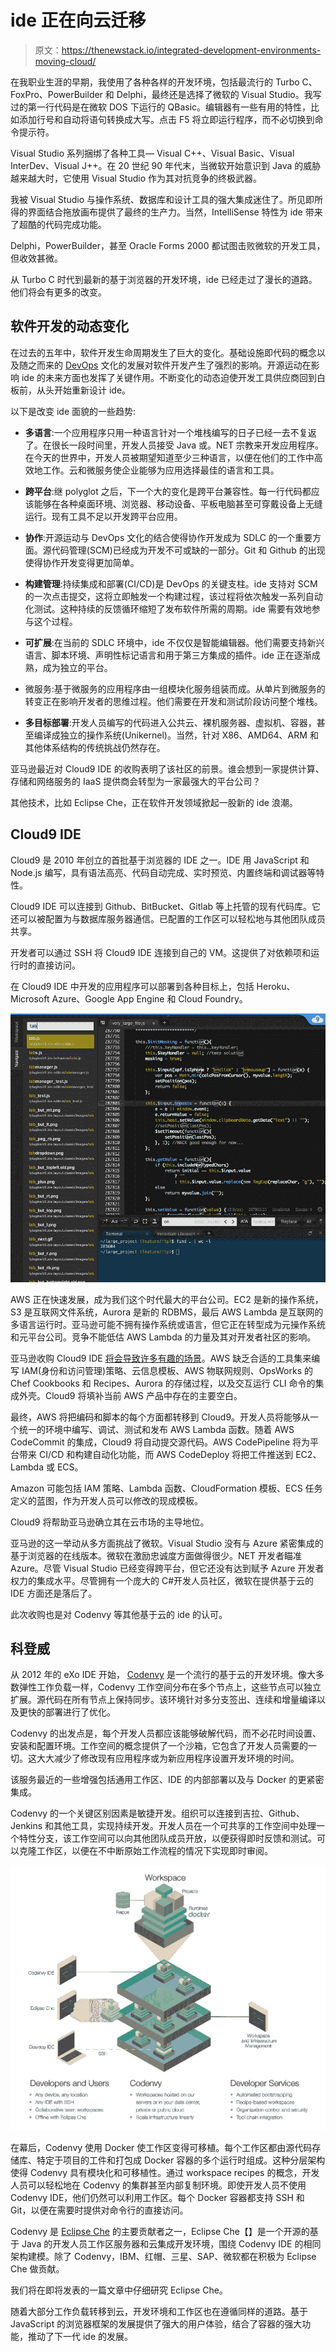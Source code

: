 # ide 正在向云迁移

> 原文：<https://thenewstack.io/integrated-development-environments-moving-cloud/>

在我职业生涯的早期，我使用了各种各样的开发环境，包括最流行的 Turbo C、FoxPro、PowerBuilder 和 Delphi，最终还是选择了微软的 Visual Studio。我写过的第一行代码是在微软 DOS 下运行的 QBasic。编辑器有一些有用的特性，比如添加行号和自动将语句转换成大写。点击 F5 将立即运行程序，而不必切换到命令提示符。

Visual Studio 系列捆绑了各种工具— Visual C++、Visual Basic、Visual InterDev、Visual J++。在 20 世纪 90 年代末，当微软开始意识到 Java 的威胁越来越大时，它使用 Visual Studio 作为其对抗竞争的终极武器。

我被 Visual Studio 与操作系统、数据库和设计工具的强大集成迷住了。所见即所得的界面结合拖放画布提供了最终的生产力。当然，IntelliSense 特性为 ide 带来了超酷的代码完成功能。

Delphi，PowerBuilder，甚至 Oracle Forms 2000 都试图击败微软的开发工具，但收效甚微。

从 Turbo C 时代到最新的基于浏览器的开发环境，ide 已经走过了漫长的道路。他们将会有更多的改变。

## 软件开发的动态变化

在过去的五年中，软件开发生命周期发生了巨大的变化。基础设施即代码的概念以及随之而来的 [DevOps](/category/devops/) 文化的发展对软件开发产生了强烈的影响。开源运动在影响 ide 的未来方面也发挥了关键作用。不断变化的动态迫使开发工具供应商回到白板前，从头开始重新设计 ide。

以下是改变 ide 面貌的一些趋势:

*   **多语言**:一个应用程序只用一种语言针对一个堆栈编写的日子已经一去不复返了。在很长一段时间里，开发人员接受 Java 或。NET 宗教来开发应用程序。在今天的世界中，开发人员被期望知道至少三种语言，以便在他们的工作中高效地工作。云和微服务使企业能够为应用选择最佳的语言和工具。

*   **跨平台**:继 polyglot 之后，下一个大的变化是跨平台兼容性。每一行代码都应该能够在各种桌面环境、浏览器、移动设备、平板电脑甚至可穿戴设备上无缝运行。现有工具不足以开发跨平台应用。

*   **协作**:开源运动与 DevOps 文化的结合使得协作开发成为 SDLC 的一个重要方面。源代码管理(SCM)已经成为开发不可或缺的一部分。Git 和 Github 的出现使得协作开发变得更加简单。

*   **构建管理**:持续集成和部署(CI/CD)是 DevOps 的关键支柱。ide 支持对 SCM 的一次点击提交，这将立即触发一个构建过程，该过程将依次触发一系列自动化测试。这种持续的反馈循环缩短了发布软件所需的周期。ide 需要有效地参与这个过程。

*   **可扩展**:在当前的 SDLC 环境中，ide 不仅仅是智能编辑器。他们需要支持新兴语言、脚本环境、声明性标记语言和用于第三方集成的插件。ide 正在逐渐成熟，成为独立的平台。

*   微服务:基于微服务的应用程序由一组模块化服务组装而成。从单片到微服务的转变正在影响开发者的思维过程。他们需要在开发和测试阶段访问整个堆栈。

*   **多目标部署**:开发人员编写的代码进入公共云、裸机服务器、虚拟机、容器，甚至编译成独立的操作系统(Unikernel)。当然，针对 X86、AMD64、ARM 和其他体系结构的传统挑战仍然存在。

亚马逊最近对 Cloud9 IDE 的收购表明了该社区的前景。谁会想到一家提供计算、存储和网络服务的 IaaS 提供商会转型为一家最强大的平台公司？

其他技术，比如 Eclipse Che，正在软件开发领域掀起一股新的 ide 浪潮。

## Cloud9 IDE

Cloud9 是 2010 年创立的首批基于浏览器的 IDE 之一。IDE 用 JavaScript 和 Node.js 编写，具有语法高亮、代码自动完成、实时预览、内置终端和调试器等特性。

Cloud9 IDE 可以连接到 Github、BitBucket、Gitlab 等上托管的现有代码库。它还可以被配置为与数据库服务器通信。已配置的工作区可以轻松地与其他团队成员共享。

开发者可以通过 SSH 将 Cloud9 IDE 连接到自己的 VM。这提供了对依赖项和运行时的直接访问。

在 Cloud9 IDE 中开发的应用程序可以部署到各种目标上，包括 Heroku、Microsoft Azure、Google App Engine 和 Cloud Foundry。

[![top-carrousel-5](img/c3fa3705365dea6bf5e4534e89b5b7b5.png)](https://c9.io/)

AWS 正在快速发展，成为我们这个时代最大的平台公司。EC2 是新的操作系统，S3 是互联网文件系统，Aurora 是新的 RDBMS，最后 AWS Lambda 是互联网的多语言运行时。亚马逊可能不拥有操作系统或语言，但它正在转型成为元操作系统和元平台公司。竞争不能低估 AWS Lambda 的力量及其对开发者社区的影响。

亚马逊收购 Cloud9 IDE [将会导致许多有趣的场景](http://www.forbes.com/sites/janakirammsv/2016/07/18/the-master-plan-behind-amazons-acquisition-of-cloud9-ide/#3e802d2828db)。AWS 缺乏合适的工具集来编写 IAM(身份和访问管理)策略、云信息模板、AWS 物联网规则、OpsWorks 的 Chef Cookbooks 和 Recipes、Aurora 的存储过程，以及交互运行 CLI 命令的集成外壳。Cloud9 将填补当前 AWS 产品中存在的主要空白。

最终，AWS 将把编码和脚本的每个方面都转移到 Cloud9。开发人员将能够从一个统一的环境中编写、调试、测试和发布 AWS Lambda 函数。随着 AWS CodeCommit 的集成，Cloud9 将自动提交源代码。AWS CodePipeline 将为平台带来 CI/CD 和构建自动化功能，而 AWS CodeDeploy 将把工件推送到 EC2、Lambda 或 ECS。

Amazon 可能包括 IAM 策略、Lambda 函数、CloudFormation 模板、ECS 任务定义的蓝图，作为开发人员可以修改的现成模板。

Cloud9 将帮助亚马逊确立其在云市场的主导地位。

亚马逊的这一举动从多方面挑战了微软。Visual Studio 没有与 Azure 紧密集成的基于浏览器的在线版本。微软在激励忠诚度方面做得很少。NET 开发者瞄准 Azure。尽管 Visual Studio 已经变得跨平台，但它还没有达到赋予 Azure 开发者权力的集成水平。尽管拥有一个庞大的 C#开发人员社区，微软在提供基于云的 IDE 方面还是落后了。

此次收购也是对 Codenvy 等其他基于云的 ide 的认可。

## 科登威

从 2012 年的 eXo IDE 开始， [Codenvy](https://codenvy.com/) 是一个流行的基于云的开发环境。像大多数弹性工作负载一样，Codenvy 工作空间分布在多个节点上，这些节点可以独立扩展。源代码在所有节点上保持同步。该环境针对多分支签出、连续和增量编译以及更快的部署进行了优化。

Codenvy 的出发点是，每个开发人员都应该能够破解代码，而不必花时间设置、安装和配置环境。工作空间的概念提供了一个沙箱，它包含了开发人员需要的一切。这大大减少了修改现有应用程序或为新应用程序设置开发环境的时间。

该服务最近的一些增强包括通用工作区、IDE 的内部部署以及与 Docker 的更紧密集成。

Codenvy 的一个关键区别因素是敏捷开发。组织可以连接到吉拉、Github、Jenkins 和其他工具，实现持续开发。开发人员在一个可共享的工作空间中处理一个特性分支，该工作空间可以向其他团队成员开放，以便获得即时反馈和测试。可以克隆工作区，以便在不中断原始工作流程的情况下实现即时审阅。

![img-next-gen-workspace@2x](img/118d4f62cc3d159fbd52f68b30d80286.png)

在幕后，Codenvy 使用 Docker 使工作区变得可移植。每个工作区都由源代码存储库、特定于项目的工件和打包成 Docker 容器的多个运行时组成。这种分层架构使得 Codenvy 具有模块化和可移植性。通过 workspace recipes 的概念，开发人员可以轻松地在 Codenvy 的集群甚至内部复制环境。即使开发人员不使用 Codenvy IDE，他们仍然可以利用工作区。每个 Docker 容器都支持 SSH 和 Git，以便在需要时提供对命令行的直接访问。

Codenvy 是 [Eclipse Che](http://www.eclipse.org/che/) 的主要贡献者之一，Eclipse Che【】是一个开源的基于 Java 的开发人员工作区服务器和云集成开发环境，围绕 Codenvy IDE 的相同架构建模。除了 Codenvy，IBM、红帽、三星、SAP、微软都在积极为 Eclipse Che 做贡献。

我们将在即将发表的一篇文章中仔细研究 Eclipse Che。

随着大部分工作负载转移到云，开发环境和工作区也在遵循同样的道路。基于 JavaScript 的浏览器框架的发展提供了强大的用户体验，结合了容器的强大功能，推动了下一代 ide 的发展。

<svg xmlns:xlink="http://www.w3.org/1999/xlink" viewBox="0 0 68 31" version="1.1"><title>Group</title> <desc>Created with Sketch.</desc></svg>